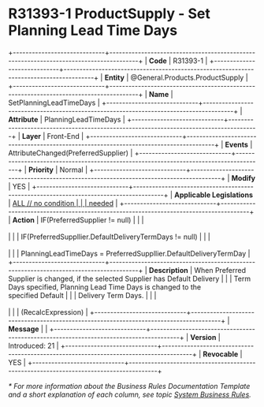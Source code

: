 ﻿---
erp.type: front-end-business-rule
erp.entity: General.Products.ProductSupply
---

# R31393-1 ProductSupply - Set Planning Lead Time Days
+-----------------------------+---------------------------------------------------------------------------------------+
| **Code**                    | R31393-1                                                                              |
+-----------------------------+---------------------------------------------------------------------------------------+
| **Entity**                  | @General.Products.ProductSupply                                                       |
+-----------------------------+---------------------------------------------------------------------------------------+
| **Name**                    | SetPlanningLeadTimeDays                                                               |
+-----------------------------+---------------------------------------------------------------------------------------+
| **Attribute**               | PlanningLeadTimeDays                                                                  |
+-----------------------------+---------------------------------------------------------------------------------------+
| **Layer**                   | Front-End                                                                             |
+-----------------------------+---------------------------------------------------------------------------------------+
| **Events**                  | AttributeChanged(PreferredSupplier)                                                   |
+-----------------------------+---------------------------------------------------------------------------------------+
| **Priority**                | Normal                                                                                |
+-----------------------------+---------------------------------------------------------------------------------------+
| **Modify**                  | YES                                                                                   |
+-----------------------------+---------------------------------------------------------------------------------------+
| **Applicable Legislations** | [ALL // no condition                                                                  |
|                             | needed](xref:applicable-legislations)                                                 |
+-----------------------------+---------------------------------------------------------------------------------------+
| **Action**                  | IF(PreferredSupplier != null)                                                         |
|                             | <br/><br/>                                                                            |
|                             | IF(PreferredSuppllier.DefaultDeliveryTermDays != null)                                |
|                             | <br/><br/>                                                                            |
|                             | PlanningLeadTimeDays = PreferredSuppllier.DefaultDeliveryTermDay                      |
+-----------------------------+---------------------------------------------------------------------------------------+
| **Description**             | When Preferred Supplier is changed, if the selected Supplier has Default Delivery     |
|                             | Term Days specified, Planning Lead Time Days is changed to the specified Default      |
|                             | Delivery Term Days.                                                                   |
|                             | <br/><br/>                                                                            |
|                             | (RecalcExpression)                                                                    |
+-----------------------------+---------------------------------------------------------------------------------------+
| **Message**                 |                                                                                       |
+-----------------------------+---------------------------------------------------------------------------------------+
| **Version**                 | Introduced: 21                                                                        |
+-----------------------------+---------------------------------------------------------------------------------------+
| **Revocable**               | YES                                                                                   |
+-----------------------------+---------------------------------------------------------------------------------------+

*\* For more information about the Business Rules Documentation Template and a short explanation of each column, see
topic [System Business Rules](../templates/template-description-system-business-rules.md).*
